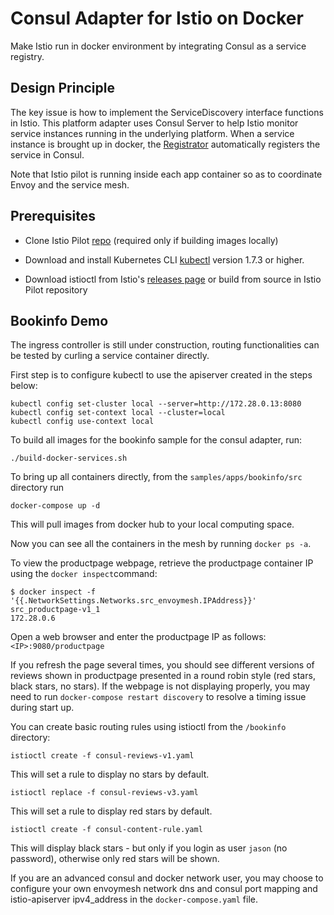 # Consul Adapter for Istio on Docker

Make Istio run in docker environment by integrating Consul as a service registry.

## Design Principle

The key issue is how to implement the ServiceDiscovery interface functions in Istio.
This platform adapter uses Consul Server to help Istio monitor service instances running in the underlying platform.
When a service instance is brought up in docker, the [Registrator](http://gliderlabs.github.io/registrator/latest/)
automatically registers the service in Consul.

Note that Istio pilot is running inside each app container so as to coordinate Envoy and the service mesh.

## Prerequisites

 * Clone Istio Pilot [repo](https://github.com/istio/pilot) (required only if building images locally)

 * Download and install Kubernetes CLI [kubectl](https://kubernetes.io/docs/tasks/tools/install-kubectl/) version
  1.7.3 or higher.

 * Download istioctl from Istio's [releases page](https://github.com/istio/istio/releases) or build from
 source in Istio Pilot repository

## Bookinfo Demo

The ingress controller is still under construction, routing functionalities can be tested by curling a service container directly.

First step is to configure kubectl to use the apiserver created in the steps below:

```
kubectl config set-cluster local --server=http://172.28.0.13:8080
kubectl config set-context local --cluster=local
kubectl config use-context local
```

To build all images for the bookinfo sample for the consul adapter, run:

  ```
  ./build-docker-services.sh
  ```

To bring up all containers directly, from the `samples/apps/bookinfo/src` directory run

  ```
  docker-compose up -d
  ```

This will pull images from docker hub to your local computing space.

Now you can see all the containers in the mesh by running `docker ps -a`.

To view the productpage webpage, retrieve the productpage container IP using the `docker inspect`command:

```
$ docker inspect -f '{{.NetworkSettings.Networks.src_envoymesh.IPAddress}}' src_productpage-v1_1
172.28.0.6
```

Open a web browser and enter the productpage IP as follows: `<IP>:9080/productpage`

If you refresh the page several times, you should see different versions of reviews shown in productpage presented in a round robin style (red stars, black stars, no stars). If the webpage is not displaying properly, you may need to run `docker-compose restart discovery` to resolve a timing issue during start up.

You can create basic routing rules using istioctl from the `/bookinfo` directory:

```
istioctl create -f consul-reviews-v1.yaml
```

This will set a rule to display no stars by default.

```
istioctl replace -f consul-reviews-v3.yaml
```

This will set a rule to display red stars by default.

```
istioctl create -f consul-content-rule.yaml
```

This will display black stars - but only if you login as user `jason` (no password), otherwise only red stars will be shown.

If you are an advanced consul and docker network user, you may choose to configure your own envoymesh network dns and consul port mapping and istio-apiserver ipv4_address in the `docker-compose.yaml` file.
